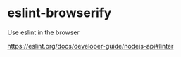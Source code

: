 # eslint-browserify
Use eslint in the browser

https://eslint.org/docs/developer-guide/nodejs-api#linter
